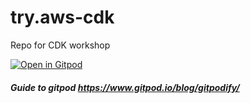 # try.aws-cdk
Repo for CDK workshop


[![Open in Gitpod](https://gitpod.io/button/open-in-gitpod.svg)](https://gitpod.io/#https://github.com/0ni0nrings/try.aws-cdk.git)

##### Guide to gitpod https://www.gitpod.io/blog/gitpodify/
